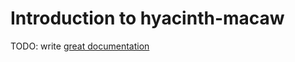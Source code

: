 # Introduction to hyacinth-macaw

TODO: write [great documentation](http://jacobian.org/writing/what-to-write/)
